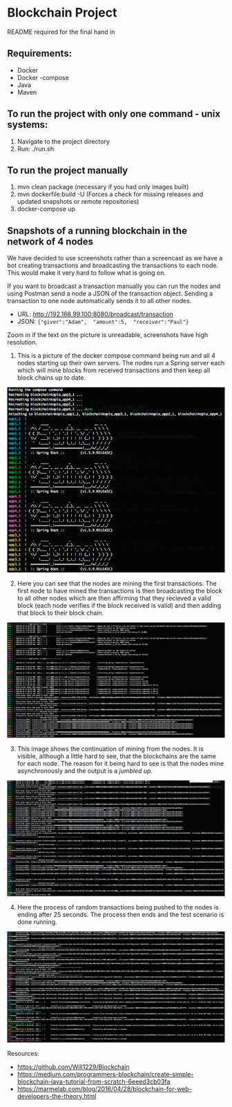# Blockchain Project
README required for the final hand in  

## Requirements:
- Docker
- Docker -compose
- Java
- Maven

## To run the project with only one command - unix systems:
1. Navigate to the project directory
2. Run: ./run.sh 

## To run the project manually
1. mvn clean package (necessary if you had only images built)
2. mvn dockerfile:build -U (Forces a check for missing releases and updated snapshots or remote repositories)
3. docker-compose up

## Snapshots of a running blockchain in the network of 4 nodes
We have decided to use screenshots rather than a screencast as we have a bot creating transactions and broadcasting the transactions to each node. This would make it very hard to follow what is going on.

If you want to broadcast a transaction manually you can run the nodes and using Postman send a node a JSON of the transaction object. Sending a transaction to one node automatically sends it to all other nodes.
* URL: http://192.168.99.100:8080/broadcast/transaction
* JSON: ```{"giver":"Adam", 
 "amount":5, 
 "receiver":"Paul"}```

Zoom in if the text on the picture is unreadable, screenshots have high resolution.

1. This is a picture of the docker compose command being run and all 4 nodes starting up their own servers. The nodes run a Spring server each which will mine blocks from received transactions and then keep all block chains up to date.

![alt text](https://github.com/HackerNews-lsd2017/block-chain/blob/master/imgs/Screen%20Shot%202018-01-19%20at%2018.54.34.png)

2. Here you can see that the nodes are mining the first transactions. The first node to have mined the transactions is then broadcasting the block to all other nodes which are then affirming that they recieved a valid block (each node verifies if the block received is valid) and then adding that block to their block chain.

![alt text](https://github.com/HackerNews-lsd2017/block-chain/blob/master/imgs/Screen%20Shot%202018-01-19%20at%2018.50.48.png)

3. This image shows the continuation of mining from the nodes. It is visible, although a little hard to see, that the blockchains are the same for each node. The reason for it being hard to see is that the nodes mine asynchronously and the output is a *jumbled up*.  

![alt text](https://github.com/HackerNews-lsd2017/block-chain/blob/master/imgs/Screen%20Shot%202018-01-19%20at%2018.52.34.png)

4. Here the process of random transactions being pushed to the nodes is ending after 25 seconds. The process then ends and the test scenario is done running.

![alt text](https://github.com/HackerNews-lsd2017/block-chain/blob/master/imgs/Screen%20Shot%202018-01-19%20at%2018.53.07.png)

Resources:    
* https://github.com/Will1229/Blockchain 
* https://medium.com/programmers-blockchain/create-simple-blockchain-java-tutorial-from-scratch-6eeed3cb03fa 
* https://marmelab.com/blog/2016/04/28/blockchain-for-web-developers-the-theory.html 
